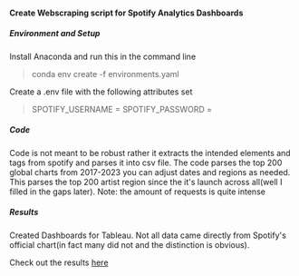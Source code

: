 #### Create Webscraping script for Spotify Analytics Dashboards

##### Environment and Setup
Install Anaconda and run this in the command line 
> conda env create -f environments.yaml

Create a .env file with the following attributes set
> SPOTIFY_USERNAME = 
> SPOTIFY_PASSWORD =

##### Code 
Code is not meant to be robust rather it extracts the intended elements and tags from spotify and parses it into csv file. 
The code parses the top 200 global charts from 2017-2023 you can adjust dates and regions as needed. This parses the top 200 artist 
region since the it's launch across all(well I filled in the gaps later). Note: the amount of requests is quite intense 

##### Results
Created Dashboards for Tableau. Not all data came directly from Spotify's official chart(in fact many did not and the distinction is obvious). 

Check out the results [here](https://public.tableau.com/app/profile/zhang.lin2425/viz/SpotifySwift/SpotifyDebutDashboard)

